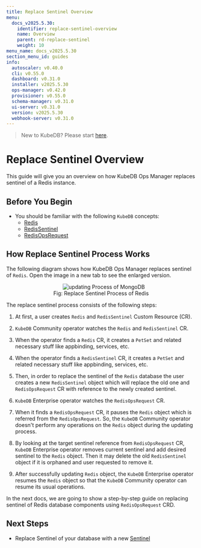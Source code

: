 ```yaml
---
title: Replace Sentinel Overview
menu:
  docs_v2025.5.30:
    identifier: replace-sentinel-overview
    name: Overview
    parent: rd-replace-sentinel
    weight: 10
menu_name: docs_v2025.5.30
section_menu_id: guides
info:
  autoscaler: v0.40.0
  cli: v0.55.0
  dashboard: v0.31.0
  installer: v2025.5.30
  ops-manager: v0.42.0
  provisioner: v0.55.0
  schema-manager: v0.31.0
  ui-server: v0.31.0
  version: v2025.5.30
  webhook-server: v0.31.0
---
```


> New to KubeDB? Please start [here](/docs/v2025.5.30/README).

# Replace Sentinel Overview

This guide will give you an overview on how KubeDB Ops Manager replaces sentinel of a Redis instance.

## Before You Begin

- You should be familiar with the following `KubeDB` concepts:
  - [Redis](/docs/v2025.5.30/guides/redis/concepts/redis)
  - [RedisSentinel](/docs/v2025.5.30/guides/redis/concepts/redissentinel)
  - [RedisOpsRequest](/docs/v2025.5.30/guides/redis/concepts/redisopsrequest)

## How Replace Sentinel Process Works

The following diagram shows how KubeDB Ops Manager replaces sentinel of `Redis`. Open the image in a new tab to see the enlarged version.

<figure align="center">
  <img alt="updating Process of MongoDB" src="/docs/v2025.5.30/images/day-2-operation/redis/replace-sentinel.svg">
<figcaption align="center">Fig: Replace Sentinel Process of Redis</figcaption>
</figure>

The replace sentinel process consists of the following steps:

1. At first, a user creates `Redis` and `RedisSentinel` Custom Resource (CR).

2. `KubeDB` Community operator watches the `Redis` and `RedisSentinel` CR.

3. When the operator finds a `Redis` CR, it creates a `PetSet` and related necessary stuff like appbinding, services, etc.

4. When the operator finds a `RedisSentinel` CR, it creates a `PetSet` and related necessary stuff like appbinding, services, etc.

5. Then, in order to replace the sentinel of the `Redis` database the user creates a new `RedisSentinel` object which will replace the old one and `RedisOpsRequest` CR with reference to the newly created sentinel.

6. `KubeDB` Enterprise operator watches the `RedisOpsRequest` CR.

7. When it finds a `RedisOpsRequest` CR, it pauses the `Redis` object which is referred from the `RedisOpsRequest`. So, the `KubeDB` Community operator doesn't perform any operations on the `Redis` object during the updating process.  

8. By looking at the target sentinel reference from `RedisOpsRequest` CR, `KubeDB` Enterprise operator removes current sentinel and add desired sentinel to the `Redis` object. Then it may delete the old `RedisSentinel` object if it is orphaned and user requested to remove it.

9. After successfully updating `Redis` object, the `KubeDB` Enterprise operator resumes the `Redis` object so that the `KubeDB` Community operator can resume its usual operations.

In the next docs, we are going to show a step-by-step guide on replacing sentinel of Redis database components using `RedisOpsRequest` CRD.

## Next Steps

- Replace Sentinel of your database with a new [Sentinel](/docs/v2025.5.30/guides/redis/sentinel/replacesentinel/replace-sentinel)